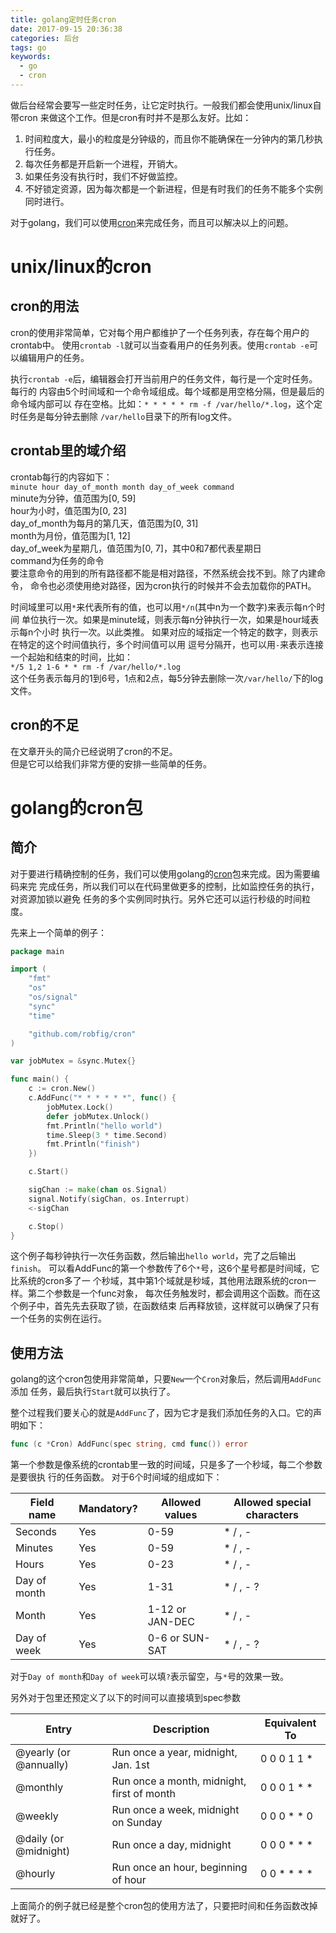 ```yaml
---
title: golang定时任务cron
date: 2017-09-15 20:36:38
categories: 后台
tags: go
keywords: 
  - go
  - cron
---
```


做后台经常会要写一些定时任务，让它定时执行。一般我们都会使用unix/linux自带cron
来做这个工作。但是cron有时并不是那么友好。比如：  
1. 时间粒度大，最小的粒度是分钟级的，而且你不能确保在一分钟内的第几秒执行任务。
1. 每次任务都是开启新一个进程，开销大。
1. 如果任务没有执行时，我们不好做监控。
1. 不好锁定资源，因为每次都是一个新进程，但是有时我们的任务不能多个实例同时进行。

对于golang，我们可以使用[cron][]来完成任务，而且可以解决以上的问题。

<!-- more -->
# unix/linux的cron
## cron的用法
cron的使用非常简单，它对每个用户都维护了一个任务列表，存在每个用户的crontab中。
使用`crontab -l`就可以当查看用户的任务列表。使用`crontab -e`可以编辑用户的任务。

执行`crontab -e`后，编辑器会打开当前用户的任务文件，每行是一个定时任务。每行的
内容由5个时间域和一个命令域组成。每个域都是用空格分隔，但是最后的命令域内部可以
存在空格。比如：`* * * * * rm -f /var/hello/*.log`，这个定时任务是每分钟去删除
`/var/hello`目录下的所有log文件。

## crontab里的域介绍
crontab每行的内容如下：  
`minute hour day_of_month month day_of_week command`  
minute为分钟，值范围为[0, 59]  
hour为小时，值范围为[0, 23]  
day_of_month为每月的第几天，值范围为[0, 31]  
month为月份，值范围为[1, 12]  
day_of_week为星期几，值范围为[0, 7]，其中0和7都代表星期日  
command为任务的命令  
要注意命令的用到的所有路径都不能是相对路径，不然系统会找不到。除了内建命令，
命令也必须使用绝对路径，因为cron执行的时候并不会去加载你的PATH。  

时间域里可以用`*`来代表所有的值，也可以用`*/n`(其中n为一个数字)来表示每n个时间
单位执行一次。如果是minute域，则表示每n分钟执行一次，如果是hour域表示每n个小时
执行一次。以此类推。
如果对应的域指定一个特定的数字，则表示在特定的这个时间值执行，多个时间值可以用
逗号分隔开，也可以用`-`来表示连接一个起始和结束的时间，比如：  
`*/5 1,2 1-6 * * rm -f /var/hello/*.log`  
这个任务表示每月的1到6号，1点和2点，每5分钟去删除一次`/var/hello/`下的log文件。  

## cron的不足
在文章开头的简介已经说明了cron的不足。  
但是它可以给我们非常方便的安排一些简单的任务。


# golang的cron包
## 简介
对于要进行精确控制的任务，我们可以使用golang的[cron][]包来完成。因为需要编码来完
完成任务，所以我们可以在代码里做更多的控制，比如监控任务的执行，对资源加锁以避免
任务的多个实例同时执行。另外它还可以运行秒级的时间粒度。  

先来上一个简单的例子：
```go
package main

import (
    "fmt"
    "os"
    "os/signal"
    "sync"
    "time"

    "github.com/robfig/cron"
)

var jobMutex = &sync.Mutex{}

func main() {
    c := cron.New()
    c.AddFunc("* * * * * *", func() {
        jobMutex.Lock()
        defer jobMutex.Unlock()
        fmt.Println("hello world")
        time.Sleep(3 * time.Second)
        fmt.Println("finish")
    })

    c.Start()

    sigChan := make(chan os.Signal)
    signal.Notify(sigChan, os.Interrupt)
    <-sigChan

    c.Stop()
}
```
这个例子每秒钟执行一次任务函数，然后输出`hello world`，完了之后输出`finish`。
可以看AddFunc的第一个参数传了6个`*`号，这6个星号都是时间域，它比系统的cron多了一
个秒域，其中第1个域就是秒域，其他用法跟系统的cron一样。第二个参数是一个func对象，
每次任务触发时，都会调用这个函数。而在这个例子中，首先先去获取了锁，在函数结束
后再释放锁，这样就可以确保了只有一个任务的实例在运行。

## 使用方法
golang的这个cron包使用非常简单，只要`New`一个`Cron`对象后，然后调用`AddFunc`添加
任务，最后执行`Start`就可以执行了。

整个过程我们要关心的就是`AddFunc`了，因为它才是我们添加任务的入口。它的声明如下：
```go
func (c *Cron) AddFunc(spec string, cmd func()) error
```
第一个参数是像系统的crontab里一致的时间域，只是多了一个秒域，每二个参数是要很执
行的任务函数。
对于6个时间域的组成如下：  

| Field name   | Mandatory? | Allowed values  | Allowed special characters |
|--------------|------------|-----------------|----------------------------|
| Seconds      | Yes        | 0-59            | * / , -                    |
| Minutes      | Yes        | 0-59            | * / , -                    |
| Hours        | Yes        | 0-23            | * / , -                    |
| Day of month | Yes        | 1-31            | * / , - ?                  |
| Month        | Yes        | 1-12 or JAN-DEC | * / , -                    |
| Day of week  | Yes        | 0-6 or SUN-SAT  | * / , - ?                  |

对于`Day of month`和`Day of week`可以填`?`表示留空，与`*`号的效果一致。

另外对于包里还预定义了以下的时间可以直接填到spec参数

| Entry                  | Description                                | Equivalent To |
|------------------------|--------------------------------------------|---------------|
| @yearly (or @annually) | Run once a year, midnight, Jan. 1st        | 0 0 0 1 1 *   |
| @monthly               | Run once a month, midnight, first of month | 0 0 0 1 * *   |
| @weekly                | Run once a week, midnight on Sunday        | 0 0 0 * * 0   |
| @daily (or @midnight)  | Run once a day, midnight                   | 0 0 0 * * *   |
| @hourly                | Run once an hour, beginning of hour        | 0 0 * * * *   |

上面简介的例子就已经是整个cron包的使用方法了，只要把时间和任务函数改掉就好了。


[cron]: https://github.com/robfig/cron
